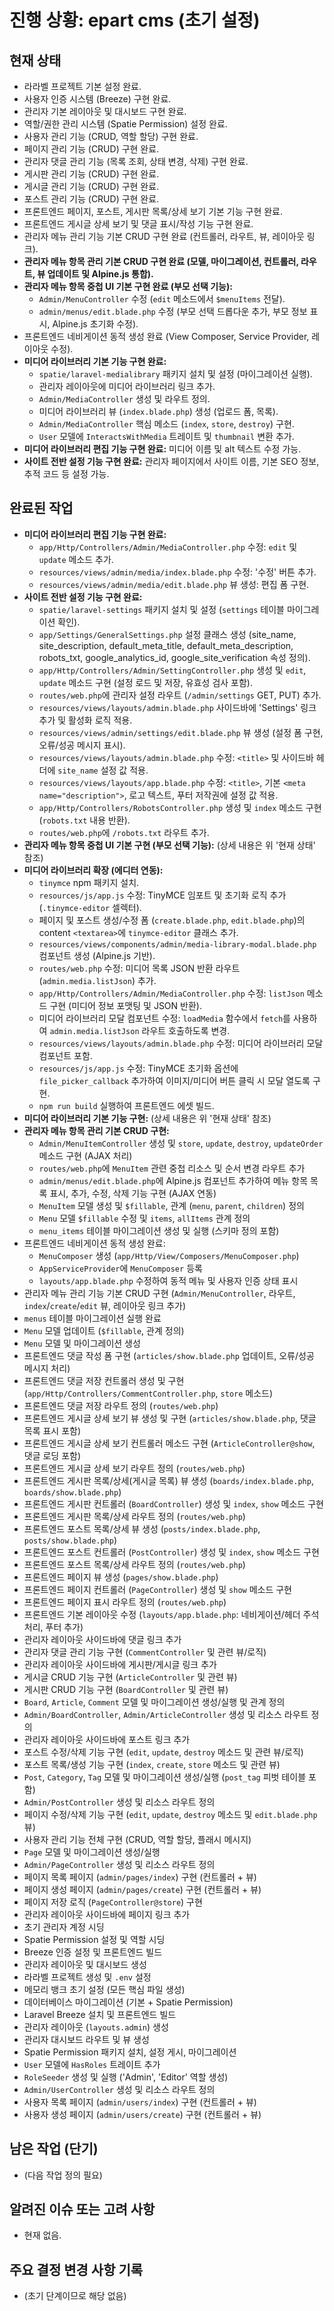 # 진행 상황: epart cms (초기 설정)

## 현재 상태

*   라라벨 프로젝트 기본 설정 완료.
*   사용자 인증 시스템 (Breeze) 구현 완료.
*   관리자 기본 레이아웃 및 대시보드 구현 완료.
*   역할/권한 관리 시스템 (Spatie Permission) 설정 완료.
*   사용자 관리 기능 (CRUD, 역할 할당) 구현 완료.
*   페이지 관리 기능 (CRUD) 구현 완료.
*   관리자 댓글 관리 기능 (목록 조회, 상태 변경, 삭제) 구현 완료.
*   게시판 관리 기능 (CRUD) 구현 완료.
*   게시글 관리 기능 (CRUD) 구현 완료.
*   포스트 관리 기능 (CRUD) 구현 완료.
*   프론트엔드 페이지, 포스트, 게시판 목록/상세 보기 기본 기능 구현 완료.
*   프론트엔드 게시글 상세 보기 및 댓글 표시/작성 기능 구현 완료.
*   관리자 메뉴 관리 기능 기본 CRUD 구현 완료 (컨트롤러, 라우트, 뷰, 레이아웃 링크).
*   **관리자 메뉴 항목 관리 기본 CRUD 구현 완료 (모델, 마이그레이션, 컨트롤러, 라우트, 뷰 업데이트 및 Alpine.js 통합).**
*   **관리자 메뉴 항목 중첩 UI 기본 구현 완료 (부모 선택 기능):**
    *   `Admin/MenuController` 수정 (`edit` 메소드에서 `$menuItems` 전달).
    *   `admin/menus/edit.blade.php` 수정 (부모 선택 드롭다운 추가, 부모 정보 표시, Alpine.js 초기화 수정).
*   프론트엔드 네비게이션 동적 생성 완료 (View Composer, Service Provider, 레이아웃 수정).
*   **미디어 라이브러리 기본 기능 구현 완료:**
    *   `spatie/laravel-medialibrary` 패키지 설치 및 설정 (마이그레이션 실행).
    *   관리자 레이아웃에 미디어 라이브러리 링크 추가.
    *   `Admin/MediaController` 생성 및 라우트 정의.
    *   미디어 라이브러리 뷰 (`index.blade.php`) 생성 (업로드 폼, 목록).
    *   `Admin/MediaController` 핵심 메소드 (`index`, `store`, `destroy`) 구현.
    *   `User` 모델에 `InteractsWithMedia` 트레이트 및 `thumbnail` 변환 추가.
*   **미디어 라이브러리 편집 기능 구현 완료:** 미디어 이름 및 alt 텍스트 수정 가능.
*   **사이트 전반 설정 기능 구현 완료:** 관리자 페이지에서 사이트 이름, 기본 SEO 정보, 추적 코드 등 설정 가능.

## 완료된 작업

*   **미디어 라이브러리 편집 기능 구현 완료:**
    *   `app/Http/Controllers/Admin/MediaController.php` 수정: `edit` 및 `update` 메소드 추가.
    *   `resources/views/admin/media/index.blade.php` 수정: '수정' 버튼 추가.
    *   `resources/views/admin/media/edit.blade.php` 뷰 생성: 편집 폼 구현.
*   **사이트 전반 설정 기능 구현 완료:**
    *   `spatie/laravel-settings` 패키지 설치 및 설정 (`settings` 테이블 마이그레이션 확인).
    *   `app/Settings/GeneralSettings.php` 설정 클래스 생성 (site_name, site_description, default_meta_title, default_meta_description, robots_txt, google_analytics_id, google_site_verification 속성 정의).
    *   `app/Http/Controllers/Admin/SettingController.php` 생성 및 `edit`, `update` 메소드 구현 (설정 로드 및 저장, 유효성 검사 포함).
    *   `routes/web.php`에 관리자 설정 라우트 (`/admin/settings` GET, PUT) 추가.
    *   `resources/views/layouts/admin.blade.php` 사이드바에 'Settings' 링크 추가 및 활성화 로직 적용.
    *   `resources/views/admin/settings/edit.blade.php` 뷰 생성 (설정 폼 구현, 오류/성공 메시지 표시).
    *   `resources/views/layouts/admin.blade.php` 수정: `<title>` 및 사이드바 헤더에 `site_name` 설정 값 적용.
    *   `resources/views/layouts/app.blade.php` 수정: `<title>`, 기본 `<meta name="description">`, 로고 텍스트, 푸터 저작권에 설정 값 적용.
    *   `app/Http/Controllers/RobotsController.php` 생성 및 `index` 메소드 구현 (`robots.txt` 내용 반환).
    *   `routes/web.php`에 `/robots.txt` 라우트 추가.
*   **관리자 메뉴 항목 중첩 UI 기본 구현 (부모 선택 기능):** (상세 내용은 위 '현재 상태' 참조)
*   **미디어 라이브러리 확장 (에디터 연동):**
    *   `tinymce` npm 패키지 설치.
    *   `resources/js/app.js` 수정: TinyMCE 임포트 및 초기화 로직 추가 (`.tinymce-editor` 셀렉터).
    *   페이지 및 포스트 생성/수정 폼 (`create.blade.php`, `edit.blade.php`)의 content `<textarea>`에 `tinymce-editor` 클래스 추가.
    *   `resources/views/components/admin/media-library-modal.blade.php` 컴포넌트 생성 (Alpine.js 기반).
    *   `routes/web.php` 수정: 미디어 목록 JSON 반환 라우트 (`admin.media.listJson`) 추가.
    *   `app/Http/Controllers/Admin/MediaController.php` 수정: `listJson` 메소드 구현 (미디어 정보 포맷팅 및 JSON 반환).
    *   미디어 라이브러리 모달 컴포넌트 수정: `loadMedia` 함수에서 `fetch`를 사용하여 `admin.media.listJson` 라우트 호출하도록 변경.
    *   `resources/views/layouts/admin.blade.php` 수정: 미디어 라이브러리 모달 컴포넌트 포함.
    *   `resources/js/app.js` 수정: TinyMCE 초기화 옵션에 `file_picker_callback` 추가하여 이미지/미디어 버튼 클릭 시 모달 열도록 구현.
    *   `npm run build` 실행하여 프론트엔드 에셋 빌드.
*   **미디어 라이브러리 기본 기능 구현:** (상세 내용은 위 '현재 상태' 참조)
*   **관리자 메뉴 항목 관리 기본 CRUD 구현:**
    *   `Admin/MenuItemController` 생성 및 `store`, `update`, `destroy`, `updateOrder` 메소드 구현 (AJAX 처리)
    *   `routes/web.php`에 `MenuItem` 관련 중첩 리소스 및 순서 변경 라우트 추가
    *   `admin/menus/edit.blade.php`에 Alpine.js 컴포넌트 추가하여 메뉴 항목 목록 표시, 추가, 수정, 삭제 기능 구현 (AJAX 연동)
    *   `MenuItem` 모델 생성 및 `$fillable`, 관계 (`menu`, `parent`, `children`) 정의
    *   `Menu` 모델 `$fillable` 수정 및 `items`, `allItems` 관계 정의
    *   `menu_items` 테이블 마이그레이션 생성 및 실행 (스키마 정의 포함)
*   프론트엔드 네비게이션 동적 생성 완료:
    *   `MenuComposer` 생성 (`app/Http/View/Composers/MenuComposer.php`)
    *   `AppServiceProvider`에 `MenuComposer` 등록
    *   `layouts/app.blade.php` 수정하여 동적 메뉴 및 사용자 인증 상태 표시
*   관리자 메뉴 관리 기능 기본 CRUD 구현 (`Admin/MenuController`, 라우트, `index`/`create`/`edit` 뷰, 레이아웃 링크 추가)
*   `menus` 테이블 마이그레이션 실행 완료
*   `Menu` 모델 업데이트 (`$fillable`, 관계 정의)
*   `Menu` 모델 및 마이그레이션 생성
*   프론트엔드 댓글 작성 폼 구현 (`articles/show.blade.php` 업데이트, 오류/성공 메시지 처리)
*   프론트엔드 댓글 저장 컨트롤러 생성 및 구현 (`app/Http/Controllers/CommentController.php`, `store` 메소드)
*   프론트엔드 댓글 저장 라우트 정의 (`routes/web.php`)
*   프론트엔드 게시글 상세 보기 뷰 생성 및 구현 (`articles/show.blade.php`, 댓글 목록 표시 포함)
*   프론트엔드 게시글 상세 보기 컨트롤러 메소드 구현 (`ArticleController@show`, 댓글 로딩 포함)
*   프론트엔드 게시글 상세 보기 라우트 정의 (`routes/web.php`)
*   프론트엔드 게시판 목록/상세(게시글 목록) 뷰 생성 (`boards/index.blade.php`, `boards/show.blade.php`)
*   프론트엔드 게시판 컨트롤러 (`BoardController`) 생성 및 `index`, `show` 메소드 구현
*   프론트엔드 게시판 목록/상세 라우트 정의 (`routes/web.php`)
*   프론트엔드 포스트 목록/상세 뷰 생성 (`posts/index.blade.php`, `posts/show.blade.php`)
*   프론트엔드 포스트 컨트롤러 (`PostController`) 생성 및 `index`, `show` 메소드 구현
*   프론트엔드 포스트 목록/상세 라우트 정의 (`routes/web.php`)
*   프론트엔드 페이지 뷰 생성 (`pages/show.blade.php`)
*   프론트엔드 페이지 컨트롤러 (`PageController`) 생성 및 `show` 메소드 구현
*   프론트엔드 페이지 표시 라우트 정의 (`routes/web.php`)
*   프론트엔드 기본 레이아웃 수정 (`layouts/app.blade.php`: 네비게이션/헤더 주석 처리, 푸터 추가)
*   관리자 레이아웃 사이드바에 댓글 링크 추가
*   관리자 댓글 관리 기능 구현 (`CommentController` 및 관련 뷰/로직)
*   관리자 레이아웃 사이드바에 게시판/게시글 링크 추가
*   게시글 CRUD 기능 구현 (`ArticleController` 및 관련 뷰)
*   게시판 CRUD 기능 구현 (`BoardController` 및 관련 뷰)
*   `Board`, `Article`, `Comment` 모델 및 마이그레이션 생성/실행 및 관계 정의
*   `Admin/BoardController`, `Admin/ArticleController` 생성 및 리소스 라우트 정의
*   관리자 레이아웃 사이드바에 포스트 링크 추가
*   포스트 수정/삭제 기능 구현 (`edit`, `update`, `destroy` 메소드 및 관련 뷰/로직)
*   포스트 목록/생성 기능 구현 (`index`, `create`, `store` 메소드 및 관련 뷰)
*   `Post`, `Category`, `Tag` 모델 및 마이그레이션 생성/실행 (`post_tag` 피벗 테이블 포함)
*   `Admin/PostController` 생성 및 리소스 라우트 정의
*   페이지 수정/삭제 기능 구현 (`edit`, `update`, `destroy` 메소드 및 `edit.blade.php` 뷰)
*   사용자 관리 기능 전체 구현 (CRUD, 역할 할당, 플래시 메시지)
*   `Page` 모델 및 마이그레이션 생성/실행
*   `Admin/PageController` 생성 및 리소스 라우트 정의
*   페이지 목록 페이지 (`admin/pages/index`) 구현 (컨트롤러 + 뷰)
*   페이지 생성 페이지 (`admin/pages/create`) 구현 (컨트롤러 + 뷰)
*   페이지 저장 로직 (`PageController@store`) 구현
*   관리자 레이아웃 사이드바에 페이지 링크 추가
*   초기 관리자 계정 시딩
*   Spatie Permission 설정 및 역할 시딩
*   Breeze 인증 설정 및 프론트엔드 빌드
*   관리자 레이아웃 및 대시보드 생성
*   라라벨 프로젝트 생성 및 `.env` 설정
*   메모리 뱅크 초기 설정 (모든 핵심 파일 생성)
*   데이터베이스 마이그레이션 (기본 + Spatie Permission)
*   Laravel Breeze 설치 및 프론트엔드 빌드
*   관리자 레이아웃 (`layouts.admin`) 생성
*   관리자 대시보드 라우트 및 뷰 생성
*   Spatie Permission 패키지 설치, 설정 게시, 마이그레이션
*   `User` 모델에 `HasRoles` 트레이트 추가
*   `RoleSeeder` 생성 및 실행 ('Admin', 'Editor' 역할 생성)
*   `Admin/UserController` 생성 및 리소스 라우트 정의
*   사용자 목록 페이지 (`admin/users/index`) 구현 (컨트롤러 + 뷰)
*   사용자 생성 페이지 (`admin/users/create`) 구현 (컨트롤러 + 뷰)

## 남은 작업 (단기)

*   (다음 작업 정의 필요)

## 알려진 이슈 또는 고려 사항

*   현재 없음.

## 주요 결정 변경 사항 기록

*   (초기 단계이므로 해당 없음)
